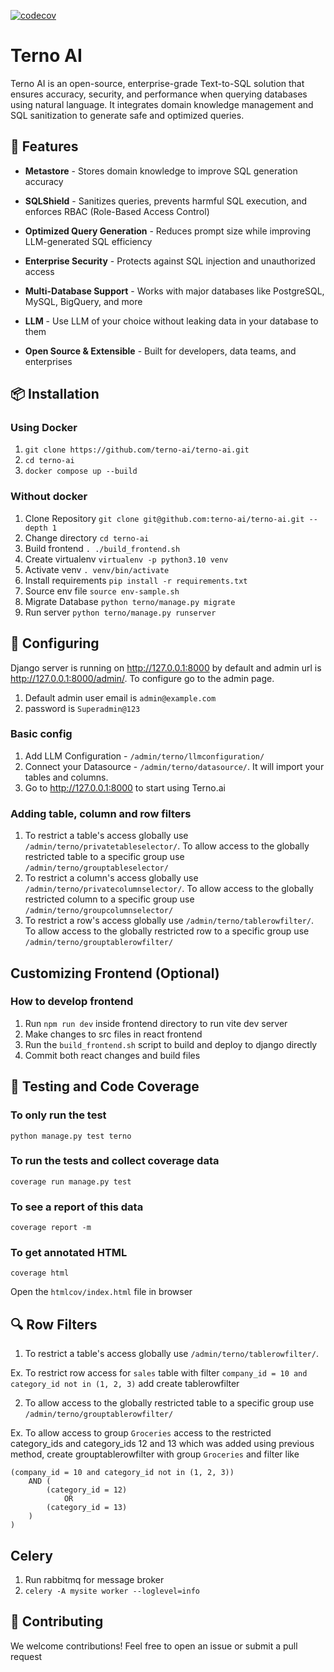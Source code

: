 [![codecov](https://codecov.io/gh/terno-ai/terno-ai/graph/badge.svg?token=J9K3H77UOZ)](https://codecov.io/gh/terno-ai/terno-ai)

# Terno AI

Terno AI is an open-source, enterprise-grade Text-to-SQL solution that ensures accuracy, security, and performance when querying databases using natural language. It integrates domain knowledge management and SQL sanitization to generate safe and optimized queries.

## 🚀 Features

- **Metastore** - Stores domain knowledge to improve SQL generation accuracy

- **SQLShield** - Sanitizes queries, prevents harmful SQL execution, and enforces RBAC (Role-Based Access Control)

- **Optimized Query Generation** - Reduces prompt size while improving LLM-generated SQL efficiency

- **Enterprise Security** - Protects against SQL injection and unauthorized access

- **Multi-Database Support** - Works with major databases like PostgreSQL, MySQL, BigQuery, and more

- **LLM** - Use LLM of your choice without leaking data in your database to them

- **Open Source & Extensible** - Built for developers, data teams, and enterprises

## 📦 Installation

### Using Docker

1. `git clone https://github.com/terno-ai/terno-ai.git`
2. `cd terno-ai`
3. `docker compose up --build`

### Without docker
1. Clone Repository `git clone git@github.com:terno-ai/terno-ai.git --depth 1`
2. Change directory `cd terno-ai`
3. Build frontend `. ./build_frontend.sh`
4. Create virtualenv `virtualenv -p python3.10 venv`
5. Activate venv `. venv/bin/activate`
6. Install requirements `pip install -r requirements.txt`
7. Source env file `source env-sample.sh`
8. Migrate Database `python terno/manage.py migrate`
9. Run server `python terno/manage.py runserver`

## 🔧 Configuring
Django server is running on http://127.0.0.1:8000 by default and admin url is http://127.0.0.1:8000/admin/. To configure go to the admin page. 
1. Default admin user email is `admin@example.com`  
2. password is `Superadmin@123`

### Basic config
1. Add LLM Configuration - `/admin/terno/llmconfiguration/`
2. Connect your Datasource - `/admin/terno/datasource/`. It will import your tables and columns.
3. Go to http://127.0.0.1:8000 to start using Terno.ai

### Adding table, column and row filters
1. To restrict a table's access globally use `/admin/terno/privatetableselector/`. To allow access to the globally restricted table to a specific group use `/admin/terno/grouptableselector/`
2. To restrict a column's access globally use `/admin/terno/privatecolumnselector/`. To allow access to the globally restricted column to a specific group use `/admin/terno/groupcolumnselector/`
3. To restrict a row's access globally use `/admin/terno/tablerowfilter/`. To allow access to the globally restricted row to a specific group use `/admin/terno/grouptablerowfilter/`

## Customizing Frontend (Optional)

### How to develop frontend
1. Run `npm run dev` inside frontend directory to run vite dev server
2. Make changes to src files in react frontend
3. Run the `build_frontend.sh` script to build and deploy to django directly
4. Commit both react changes and build files

## 🧪 Testing and Code Coverage

### To only run the test
`python manage.py test terno`

### To run the tests and collect coverage data
`coverage run manage.py test`

### To see a report of this data
`coverage report -m`

### To get annotated HTML
`coverage html`

Open the `htmlcov/index.html` file in browser

## 🔍 Row Filters
1. To restrict a table's access globally use `/admin/terno/tablerowfilter/`.

Ex. To restrict row access for `sales` table with filter `company_id = 10 and category_id not in (1, 2, 3)` add create tablerowfilter

2. To allow access to the globally restricted table to a specific group use `/admin/terno/grouptablerowfilter/`

Ex. To allow access to group `Groceries` access to the restricted category_ids and category_ids 12 and 13  which was added using previous method, create grouptablerowfilter with group `Groceries` and filter like
```where (
(company_id = 10 and category_id not in (1, 2, 3))
    AND (
        (category_id = 12)
            OR 
        (category_id = 13)
    )
)
```

## Celery
1. Run rabbitmq for message broker
2. `celery -A mysite worker --loglevel=info`

## 🤝 Contributing

We welcome contributions! Feel free to open an issue or submit a pull request

